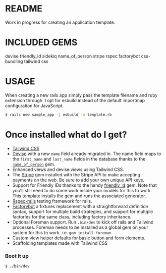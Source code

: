 # README

Work in progress for creating an application template.

# INCLUDED GEMS
devise
friendly_id
sidekiq
name_of_person
stripe
rspec
factorybot
css-bundling
tailwind css

# USAGE
When creating a new rails app simply pass the template filename and ruby extension through. I opt for esbuild instead of the default importmap configuration for JavaScript.

```bash
$ rails new sample_app -j esbuild -m template.rb
```

# Once installed what do I get?

- [Tailwind CSS](https://tailwind.com)
- [Devise](https://github.com/plataformatec/devise) with a new `name` field already migrated in. The name field maps to the `first_name` and `last_name` fields in the database thanks to the [`name_of_person`](https://github.com/basecamp/name_of_person) gem.
- Enhanced views and devise views using Tailwind CSS.
- The [Stripe](https://rubygems.org/gems/stripe/) gem installed with the Stripe API to make accepting payments on the web. Be sure to add your own unique API keys.
- Support for Friendly IDs thanks to the handy [friendly_id](https://github.com/norman/friendly_id) gem. Note that you'll still need to do some work inside your models for this to work. This template installs the gem and runs the associated generator.
- [Rspec-rails](https://github.com/rspec/rspec-rails) testing framework for rails.
- [Factorybot](https://github.com/thoughtbot/factory_bot_rails) a fixtures replacement with a straightforward definition syntax, support for multiple build strategies, and support for multiple factories for the same class, including factory inheritance.
- Optional Foreman support. Run `.bin/dev` to kick off rails and Tailwind processes. Foreman needs to be installed as a global gem on your system for this to work. i.e. `gem install foreman`
- Custom view helper defaults for basic button and form elements.
- Scaffolding templates made with Tailwind CSS

### Boot it up

`$ ./bin/dev` 